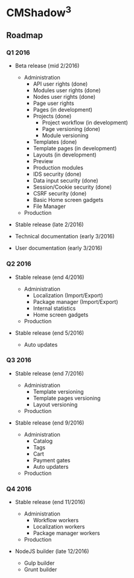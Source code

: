 # CMShadow<sup>3</sup>

## Roadmap

### Q1 2016

- Beta release (mid 2/2016)
  - Administration
    - API user rights (done)
    - Modules user rights (done)
    - Nodes user rights (done)
    - Page user rights
    - Pages (in development)
    - Projects (done)
      - Project workflow (in development)
      - Page versioning (done)
      - Module versioning
    - Templates (done)
    - Template pages (in development)
    - Layouts (in development)
    - Preview
    - Production modules
    - IDS security (done)
    - Data input security (done)
    - Session/Cookie security (done)
    - CSRF security (done)
    - Basic Home screen gadgets
    - File Manager
  - Production

- Stable release (late 2/2016)
- Technical documentation (early 3/2016)
- User documentation (early 3/2016)

### Q2 2016

- Stable release (end 4/2016)
  - Administration 
    - Localization (Import/Export)
    - Package manager (Import/Export)
    - Internal statistics
    - Home screen gadgets
  - Production 

- Stable release (end 5/2016)
  - Auto updates
  
### Q3 2016

- Stable release (end 7/2016)
  - Administration
    - Template versioning
    - Template pages versioning
    - Layout versioning
  - Production
  
- Stable release (end 9/2016)
  - Administration
    - Catalog
    - Tags
    - Cart
    - Payment gates
    - Auto updaters
  - Production

### Q4 2016

- Stable release (end 11/2016)
  - Administration
    - Workflow workers
    - Localization workers
    - Package manager workers
  - Production
  
- NodeJS builder (late 12/2016)
  - Gulp builder
  - Grunt builder
